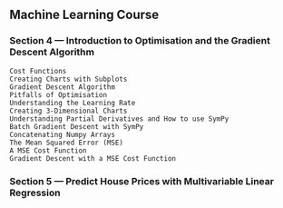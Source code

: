 ## Machine Learning Course

### Section 4 — Introduction to Optimisation and the Gradient Descent Algorithm

    Cost Functions
    Creating Charts with Subplots
    Gradient Descent Algorithm
    Pitfalls of Optimisation
    Understanding the Learning Rate
    Creating 3-Dimensional Charts
    Understanding Partial Derivatives and How to use SymPy
    Batch Gradient Descent with SymPy
    Concatenating Numpy Arrays
    The Mean Squared Error (MSE)
    A MSE Cost Function
    Gradient Descent with a MSE Cost Function

### Section 5 — Predict House Prices with Multivariable Linear Regression

